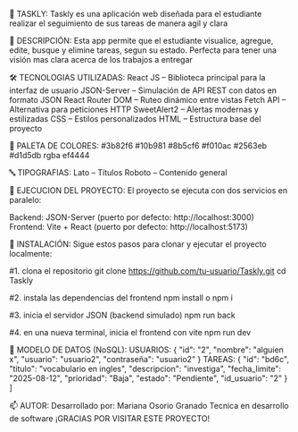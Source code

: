 📓 TASKLY:
Taskly es una aplicación web diseñada para el estudiante realizar el seguimiento de sus tareas de manera agil y clara

📌 DESCRIPCIÓN:
Esta app permite que el estudiante visualice, agregue, edite, busque y elimine tareas, segun su estado. Perfecta para tener una visión mas clara acerca de los trabajos a entregar

🛠️ TECNOLOGIAS UTILIZADAS:
React JS – Biblioteca principal para la interfaz de usuario
JSON-Server – Simulación de API REST con datos en formato JSON
React Router DOM – Ruteo dinámico entre vistas
Fetch API – Alternativa para peticiones HTTP
SweetAlert2 – Alertas modernas y estilizadas
CSS – Estilos personalizados
HTML – Estructura base del proyecto

🎨 PALETA DE COLORES:
 #3b82f6
 #10b981
 #8b5cf6
 #f010ac
 #2563eb
 #d1d5db
 rgba
 ef4444

🔤 TIPOGRAFIAS:
Lato – Títulos
Roboto – Contenido general

🚀 EJECUCION DEL PROYECTO:
 El proyecto se ejecuta con dos servicios en paralelo:

Backend: JSON-Server (puerto por defecto: http://localhost:3000)
Frontend: Vite + React (puerto por defecto: http://localhost:5173)

💾 INSTALACIÓN:
Sigue estos pasos para clonar y ejecutar el proyecto localmente:

#1. clona el repositorio
git clone https://github.com/tu-usuario/Taskly.git
cd Taskly

#2. instala las dependencias del frontend
npm install o npm i

#3. inicia el servidor JSON (backend simulado)
npm run back

#4. en una nueva terminal, inicia el frontend con vite
npm run dev

🧩 MODELO DE DATOS (NoSQL):
USUARIOS:
  {
    "id": "2",
    "nombre": "alguien x",
    "usuario": "usuario2",
    "contraseña": "usuario2"
  }
TAREAS:
  {
    "id": "bd6c",
    "titulo": "vocabulario en ingles",
    "descripcion": "investiga",
    "fecha_limite": "2025-08-12",
    "prioridad": "Baja",
    "estado": "Pendiente",
    "id_usuario": "2"
  }
]

📫 AUTOR:
Desarrollado por: Mariana Osorio Granado
Tecnica en desarrollo de software
¡GRACIAS POR VISITAR ESTE PROYECTO!

